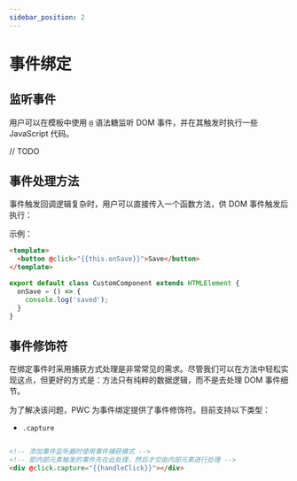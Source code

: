 ```yaml
---
sidebar_position: 2
---
```


# 事件绑定

## 监听事件

用户可以在模板中使用 `@` 语法糖监听 DOM 事件，并在其触发时执行一些 JavaScript 代码。

// TODO

## 事件处理方法

事件触发回调逻辑复杂时，用户可以直接传入一个函数方法，供 DOM 事件触发后执行：

示例：

```html
<template>
  <button @click="{{this.onSave}}">Save</button>
</template>
```

```js
export default class CustomComponent extends HTMLElement {
  onSave = () => {
    console.log('saved');
  }
}
```

## 事件修饰符

在绑定事件时采用捕获方式处理是非常常见的需求。尽管我们可以在方法中轻松实现这点，但更好的方式是：方法只有纯粹的数据逻辑，而不是去处理 DOM 事件细节。

为了解决该问题，PWC 为事件绑定提供了事件修饰符。目前支持以下类型：

- `.capture`

```html

<!-- 添加事件监听器时使用事件捕获模式 -->
<!-- 即内部元素触发的事件先在此处理，然后才交由内部元素进行处理 -->
<div @click.capture="{{handleClick}}"></div>
```
